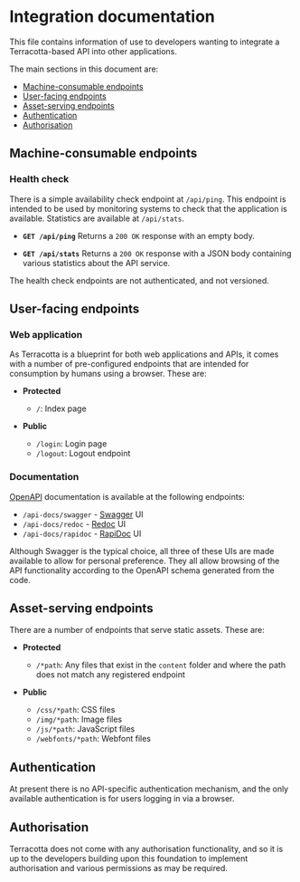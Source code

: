 # Integration documentation

This file contains information of use to developers wanting to integrate a
Terracotta-based API into other applications.

The main sections in this document are:

  - [Machine-consumable endpoints](#machine-consumable-endpoints)
  - [User-facing endpoints](#user-facing-endpoints)
  - [Asset-serving endpoints](#asset-serving-endpoints)
  - [Authentication](#authentication)
  - [Authorisation](#authorisation)


## Machine-consumable endpoints

### Health check

There is a simple availability check endpoint at `/api/ping`. This endpoint is
intended to be used by monitoring systems to check that the application is
available. Statistics are available at `/api/stats`.

  - **`GET /api/ping`**
    Returns a `200 OK` response with an empty body.

  - **`GET /api/stats`**
    Returns a `200 OK` response with a JSON body containing various statistics
    about the API service.

The health check endpoints are not authenticated, and not versioned.


## User-facing endpoints

[OpenAPI]: https://www.openapis.org/
[Swagger]: https://swagger.io/
[Redoc]:   https://redoc.ly/
[RapiDoc]: https://mrin9.github.io/RapiDoc/

### Web application

As Terracotta is a blueprint for both web applications and APIs, it comes with a
number of pre-configured endpoints that are intended for consumption by humans
using a browser. These are:

  - **Protected**
      - `/`: Index page

  - **Public**
      - `/login`: Login page
      - `/logout`: Logout endpoint

### Documentation

[OpenAPI][] documentation is available at the following endpoints:

  - `/api-docs/swagger` - [Swagger][] UI
  - `/api-docs/redoc`   - [Redoc][] UI
  - `/api-docs/rapidoc` - [RapiDoc][] UI

Although Swagger is the typical choice, all three of these UIs are made
available to allow for personal preference. They all allow browsing of the API
functionality according to the OpenAPI schema generated from the code.


## Asset-serving endpoints

There are a number of endpoints that serve static assets. These are:

  - **Protected**
      - `/*path`: Any files that exist in the `content` folder and where the path
        does not match any registered endpoint

  - **Public**
      - `/css/*path`: CSS files
      - `/img/*path`: Image files
      - `/js/*path`: JavaScript files
      - `/webfonts/*path`: Webfont files


## Authentication

At present there is no API-specific authentication mechanism, and the only
available authentication is for users logging in via a browser.


## Authorisation

Terracotta does not come with any authorisation functionality, and so it is up
to the developers building upon this foundation to implement authorisation and
various permissions as may be required.



